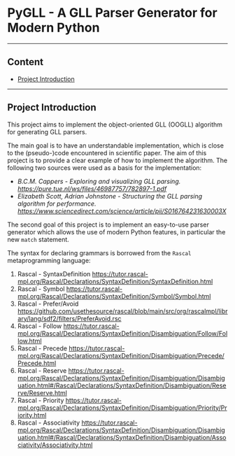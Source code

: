 # PyGLL - A GLL Parser Generator for Modern Python

---

## Content 

- [Project Introduction](#project-introduction)

---

## Project Introduction

This project aims to implement the object-oriented GLL (OOGLL)
algorithm for generating GLL parsers.

The main goal is to have an understandable implementation, which is 
close to the (pseudo-)code encountered in scientific paper. 
The aim of this project is to provide a clear example of how 
to implement the algorithm. The following two sources were used
as a basis for the implementation:

- _B.C.M. Cappers - Exploring and visualizing GLL parsing. https://pure.tue.nl/ws/files/46987757/782897-1.pdf_ 
- _Elizabeth Scott, Adrian Johnstone - Structuring the GLL parsing algorithm for performance. https://www.sciencedirect.com/science/article/pii/S016764231630003X_

The second goal of this project is to implement an
easy-to-use parser generator which allows the use 
of modern Python features, in particular the new `match` statement.

The syntax for declaring grammars is borrowed from the `Rascal`
metaprogramming language:

1) Rascal - SyntaxDefinition
https://tutor.rascal-mpl.org/Rascal/Declarations/SyntaxDefinition/SyntaxDefinition.html
2) Rascal - Symbol
https://tutor.rascal-mpl.org/Rascal/Declarations/SyntaxDefinition/Symbol/Symbol.html
3) Rascal - Prefer/Avoid
https://github.com/usethesource/rascal/blob/main/src/org/rascalmpl/library/lang/sdf2/filters/PreferAvoid.rsc
4) Rascal - Follow
https://tutor.rascal-mpl.org/Rascal/Declarations/SyntaxDefinition/Disambiguation/Follow/Follow.html
5) Rascal - Precede
https://tutor.rascal-mpl.org/Rascal/Declarations/SyntaxDefinition/Disambiguation/Precede/Precede.html
6) Rascal - Reserve
https://tutor.rascal-mpl.org/Rascal/Declarations/SyntaxDefinition/Disambiguation/Disambiguation.html#/Rascal/Declarations/SyntaxDefinition/Disambiguation/Reserve/Reserve.html
7) Rascal - Priority
https://tutor.rascal-mpl.org/Rascal/Declarations/SyntaxDefinition/Disambiguation/Priority/Priority.html
8) Rascal - Associativity
https://tutor.rascal-mpl.org/Rascal/Declarations/SyntaxDefinition/Disambiguation/Disambiguation.html#/Rascal/Declarations/SyntaxDefinition/Disambiguation/Associativity/Associativity.html
